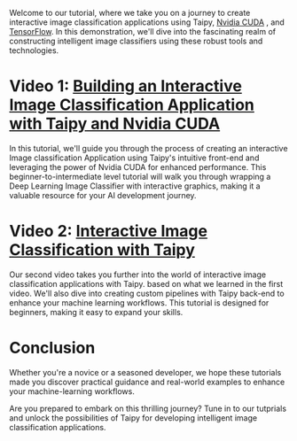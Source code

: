 Welcome to our tutorial, where we take you on a journey to create interactive image 
classification applications using Taipy, [Nvidia CUDA](https://developer.nvidia.com/cuda-toolkit)
, and [TensorFlow](https://www.tensorflow.org/). 
In this demonstration, we'll dive into the fascinating realm of constructing intelligent image classifiers 
using these robust tools and technologies.


# Video 1: [Building an Interactive Image Classification Application with Taipy and Nvidia CUDA](https://youtu.be/WWBmd-yG4B8?si=mnpkGpiMEfJT6EMD)

In this tutorial, we'll guide you through the process of creating an interactive Image classification Application 
using Taipy's intuitive front-end and leveraging the power of Nvidia CUDA for enhanced performance. 
This beginner-to-intermediate level tutorial will walk you through wrapping a Deep Learning Image Classifier 
with interactive graphics, making it a valuable resource for your AI development journey.


# Video 2: [Interactive Image Classification with Taipy](https://youtu.be/iICxa4tK9jk?si=fi42idYdQv_EVac5)

Our second video takes you further into the world of interactive image classification applications with Taipy. 
based on what we learned in the first video. We'll also dive into creating custom pipelines with Taipy back-end 
to enhance your machine learning workflows. This tutorial is designed for beginners, making it easy to expand your skills.


# Conclusion

Whether you're a novice or a seasoned 
developer, we hope these tutorials made you discover practical guidance and real-world examples to enhance your machine-learning workflows.

Are you prepared to embark on this thrilling journey? Tune in to our tutprials and unlock the 
possibilities of Taipy for developing intelligent image classification applications.

